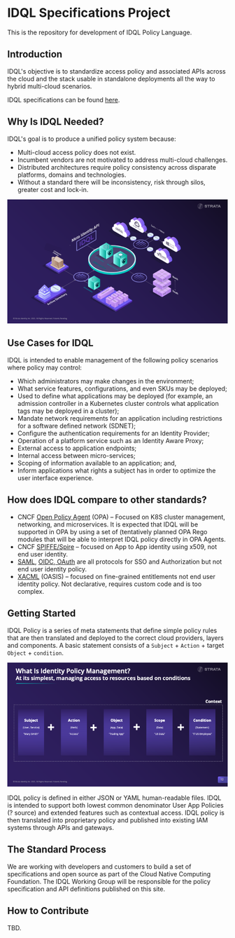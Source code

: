 # IDQL Specifications Project

This is the repository for development of IDQL Policy Language. 

## Introduction

IDQL's objective is to standardize access policy and associated APIs across the cloud and the stack usable in 
standalone deployments all the way to hybrid multi-cloud scenarios.

IDQL specifications can be found [here](specs/Specifications.md).

## Why Is IDQL Needed?
IDQL's goal is to produce a unified policy system because:
* Multi-cloud access policy does not exist.
* Incumbent vendors are not motivated to address multi-cloud challenges.
* Distributed architectures require policy consistency across disparate platforms, domains and technologies.
* Without a standard there will be inconsistency, risk through silos, greater cost and lock-in.

![](./collateral/images/IDQL-3d.png "IDQL 3D")

## Use Cases for IDQL
IDQL is intended to enable management of the following policy scenarios where policy may control:
* Which administrators may make changes in the environment;
* What service features, configurations, and even SKUs may be deployed;
* Used to define what applications may be deployed (for example, an admission controller in a
  Kubernetes cluster controls what application tags may be deployed in a cluster);
* Mandate network requirements for an application including restrictions for a
  software defined network (SDNET);
* Configure the authentication requirements for an Identity Provider;
* Operation of a platform service such as an Identity Aware Proxy;
* External access to application endpoints;
* Internal access between micro-services;
* Scoping of information available to an application; and,
* Inform applications what rights a subject has in order to optimize the user interface experience.
## How does IDQL compare to other standards?
* CNCF [Open Policy Agent](https://www.openpolicyagent.org) (OPA) – Focused on K8S cluster management, networking, and 
  microservices. It is expected that IDQL will be supported in OPA by using a set of (tentatively
  planned OPA Rego modules that will be able to interpret IDQL policy directly in OPA Agents.
* CNCF [SPIFFE/Spire](https://spiffe.io) – focused on App to App identity using x509, not end user identity.
* [SAML](https://www.oasis-open.org/committees/tc_home.php?wg_abbrev=security), [OIDC](https://openid.net),[ OAuth](https://tools.ietf.org/wg/oauth/) are all protocols for SSO and Authorization but not end user identity policy.
* [XACML](https://www.oasis-open.org/committees/tc_home.php?wg_abbrev=xacml) (OASIS) – focused on fine-grained 
  entitlements not end user identity policy. Not declarative, requires custom code and is too complex.

## Getting Started

IDQL Policy is a series of meta statements that define simple policy rules that are then translated and deployed to 
the correct cloud providers, layers and components. A basic statement consists of a `Subject` + `Action` + target 
`Object` + `condition`.

![](./collateral/images/IDQL-statement.png "IDQL Statement")

IDQL policy is defined in either JSON or YAML human-readable files. IDQL is intended to support both lowest common 
denominator User App Policies (? source) and extended features such as contextual access. IDQL policy is then 
translated into proprietary policy and published into existing IAM systems through APIs and gateways. 

## The Standard Process

We are working with developers and customers to build a set of specifications and open source as part of the Cloud 
Native Computing Foundation. The IDQL Working Group will be responsible for the policy specification and API 
definitions published on this site. 

## How to Contribute

TBD.